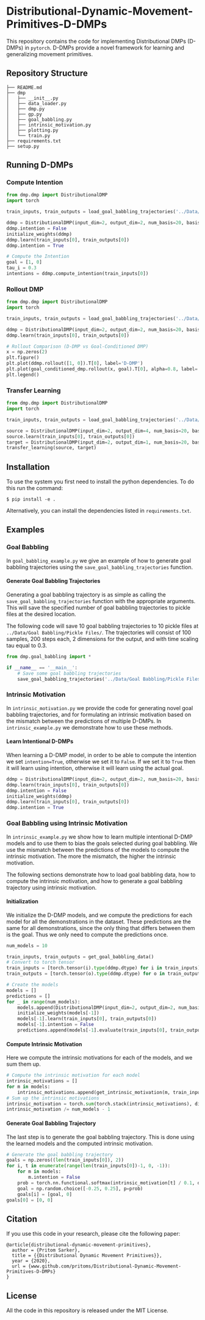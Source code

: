 # Distributional-Dynamic-Movement-Primitives-D-DMPs

This repository contains the code for implementing Distributional DMPs (D-DMPs) in `pytorch`. D-DMPs provide a novel framework for learning and generalizing movement primitives.

## Repository Structure

```
├── README.md
├── dmp
│   ├── __init__.py
│   ├── data_loader.py
│   ├── dmp.py
│   ├── gp.py
│   ├── goal_babbling.py
│   ├── intrinsic_motivation.py
│   ├── plotting.py
│   └── train.py
├── requirements.txt
├── setup.py
```

## Running D-DMPs

### Compute Intention

```python
from dmp.dmp import DistributionalDMP
import torch

train_inputs, train_outputs = load_goal_babbling_trajectories('../Data/Goal Babbling/Pickle Files')

ddmp = DistributionalDMP(input_dim=2, output_dim=2, num_basis=20, basis_stddev=0.5, intention=True)
ddmp.intention = False
initialize_weights(ddmp)
ddmp.learn(train_inputs[0], train_outputs[0])
ddmp.intention = True

# Compute the Intention
goal = [1, 0]
tau_i = 0.3
intentions = ddmp.compute_intention(train_inputs[0])
```


### Rollout DMP

```python
from dmp.dmp import DistributionalDMP
import torch

train_inputs, train_outputs = load_goal_babbling_trajectories('../Data/Goal Babbling/Pickle Files')

ddmp = DistributionalDMP(input_dim=2, output_dim=2, num_basis=20, basis_stddev=0.5, intention=True)
ddmp.learn(train_inputs[0], train_outputs[0])

# Rollout Comparison (D-DMP vs Goal-Conditioned DMP)
x = np.zeros(2)
plt.figure()
plt.plot(ddmp.rollout([1, 0]).T[0], label='D-DMP')
plt.plot(goal_conditioned_dmp.rollout(x, goal).T[0], alpha=0.8, label='GC-DMP')
plt.legend()
```

###  Transfer Learning

```python
from dmp.dmp import DistributionalDMP
import torch

train_inputs, train_outputs = load_goal_babbling_trajectories('../Data/Goal Babbling/Pickle Files')

source = DistributionalDMP(input_dim=2, output_dim=4, num_basis=20, basis_stddev=0.5, intention=True)
source.learn(train_inputs[0], train_outputs[0])
target = DistributionalDMP(input_dim=2, output_dim=1, num_basis=20, basis_stddev=0.5, intention=True)
transfer_learning(source, target)
```


## Installation

To use the system you first need to install the python dependencies. To do this run the command:

`$ pip install -e .`

Alternatively, you can install the dependencies listed in `requirements.txt`.

## Examples

### Goal Babbling

In `goal_babbling_example.py` we give an example of how to generate goal babbling trajectories using the `save_goal_babbling_trajectories` function.

#### Generate Goal Babbling Trajectories

Generating a goal babbling trajectory is as simple as calling the `save_goal_babbling_trajectories` function with the appropriate arguments. This will save the specified number of goal babbling trajectories to pickle files at the desired location.

The following code will save 10 goal babbling trajectories to 10 pickle files at `../Data/Goal Babbling/Pickle Files/`. The trajectories will consist of 100 samples, 200 steps each, 2 dimensions for the output, and with time scaling tau equal to 0.3.

```python
from dmp.goal_babbling import *

if __name__ == '__main__':
    # Save some goal babbling trajectories
    save_goal_babbling_trajectories('../Data/Goal Babbling/Pickle Files', num_trajectories=10, num_samples=100, num_timesteps=200, output_dim=2, tau=0.3)
```

### Intrinsic Motivation

In `intrinsic_motivation.py` we provide the code for generating novel goal babbling trajectories, and for formulating an intrinsic motivation based on the mismatch between the predictions of multiple D-DMPs. In `intrinsic_example.py` we demonstrate how to use these methods.

#### Learn Intentional D-DMPs

When learning a D-DMP model, in order to be able to compute the intention we set `intention=True`, otherwise we set it to `False`. If we set it to `True` then it will learn using intention, otherwise it will learn using the actual goal.

```python
ddmp = DistributionalDMP(input_dim=2, output_dim=2, num_basis=20, basis_stddev=0.5, intention=True)
ddmp.learn(train_inputs[0], train_outputs[0])
ddmp.intention = False
initialize_weights(ddmp)
ddmp.learn(train_inputs[0], train_outputs[0])
ddmp.intention = True
```

### Goal Babbling using Intrinsic Motivation

In `intrinsic_example.py` we show how to learn multiple intentional D-DMP models and to use them to bias the goals selected during goal babbling. We use the mismatch between the predictions of the models to compute the intrinsic motivation. The more the mismatch, the higher the intrinsic motivation.

The following sections demonstrate how to load goal babbling data, how to compute the intrinsic motivation, and how to generate a goal babbling trajectory using intrinsic motivation.

#### Initialization

We initialize the D-DMP models, and we compute the predictions for each model for all the demonstrations in the dataset. These predictions are the same for all demonstrations, since the only thing that differs between them is the goal. Thus we only need to compute the predictions once.

```python
num_models = 10

train_inputs, train_outputs = get_goal_babbling_data()
# Convert to torch tensor
train_inputs = [torch.tensor(i).type(ddmp.dtype) for i in train_inputs]
train_outputs = [torch.tensor(o).type(ddmp.dtype) for o in train_outputs]

# Create the models
models = []
predictions = []
for _ in range(num_models):
    models.append(DistributionalDMP(input_dim=2, output_dim=2, num_basis=20, basis_stddev=0.5, intention=True))
    initialize_weights(models[-1])
    models[-1].learn(train_inputs[0], train_outputs[0])
    models[-1].intention = False
    predictions.append(models[-1].evaluate(train_inputs[0], train_outputs[0]))
```

#### Compute Intrinsic Motivation

Here we compute the intrinsic motivations for each of the models, and we sum them up.

```python
# Compute the intrinsic motivation for each model
intrinsic_motivations = []
for m in models:
    intrinsic_motivations.append(get_intrinsic_motivation(m, train_inputs[0], train_outputs[0], models[:i] + models[i+1:]))
# Sum up the intrinsic motivations
intrinsic_motivation = torch.sum(torch.stack(intrinsic_motivations), dim=0).squeeze()
intrinsic_motivation /= num_models - 1
```

#### Generate Goal Babbling Trajectory

The last step is to generate the goal babbling trajectory. This is done using the learned models and the computed intrinsic motivation.

```python
# Generate the goal babbling trajectory
goals = np.zeros((len(train_inputs[0]), 2))
for i, t in enumerate(range(len(train_inputs[0])-1, 0, -1)):
    for m in models:
        m.intention = False
    prob = torch.nn.functional.softmax(intrinsic_motivation[t] / 0.1, dim=0).detach().numpy() # np.exp(intrinsic_motivation[t])
    goal = np.random.choice([-0.25, 0.25], p=prob)
    goals[i] = [goal, 0]
goals[0] = [0, 0]
```


## Citation

If you use this code in your research, please cite the following paper:

```
@article{distributional-dynamic-movement-primitives},
  author = {Pritom Sarker},
  title = {{Distributional Dynamic Movement Primitives}},
  year = {2020},
  url = {www.github.com/pritoms/Distributional-Dynamic-Movement-Primitives-D-DMPs}
}
```

## License

All the code in this repository is released under the MIT License.
